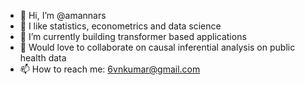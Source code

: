 - 👋 Hi, I’m @amannars
- 👀 I like statistics, econometrics and data science
- 🌱 I’m currently building transformer based applications
- 💞️ Would love to collaborate on causal inferential analysis on public health data
- 📫 How to reach me: 6vnkumar@gmail.com

<!---
amannars/amannars is a ✨ special ✨ repository because its `README.md` (this file) appears on your GitHub profile.
You can click the Preview link to take a look at your changes.
--->
